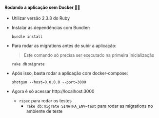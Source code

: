 
#### Rodando a aplicação sem Docker :rocket::gem:
- Utilizar versão 2.3.3 do Ruby

- Instalar as dependências com Bundler:
    ```
    bundle install
    ```

- Para rodar as migrations antes de subir a aplicação:
    > Este comando só precisa ser executado na primeira inicialização

    ```
    rake db:migrate
    ```

- Após isso, basta rodar a aplicação com docker-compose:

    ```
    shotgun --host=0.0.0.0 --port=3000
    ```

- Agora é só acessar http://localhost:3000

    - `rspec` para rodar os testes
        - `rake db:migrate SINATRA_ENV=test` para rodar as migrations no ambiente de teste
